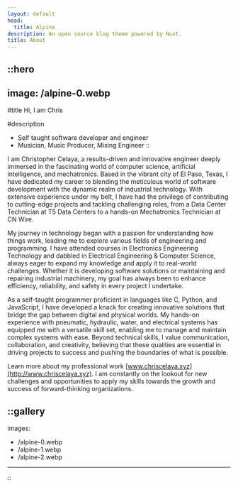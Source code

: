 ```yaml
---
layout: default
head:
  title: Alpine
description: An open source blog theme powered by Nuxt.
title: About
---
```


::hero
---
image: /alpine-0.webp
---
#title
Hi, I am Chris

#description
- Self taught software developer and engineer
- Musician, Music Producer,  Mixing Engineer
::

I am Christopher Celaya, a results-driven and innovative engineer deeply immersed in the fascinating world of computer science, artificial intelligence, and mechatronics. Based in the vibrant city of El Paso, Texas, I have dedicated my career to blending the meticulous world of software development with the dynamic realm of industrial technology. With extensive experience under my belt, I have had the privilege of contributing to cutting-edge projects and tackling challenging roles, from a Data Center Technician at T5 Data Centers to a hands-on Mechatronics Technician at CN Wire.

My journey in technology began with a passion for understanding how things work, leading me to explore various fields of engineering and programming. I have attended courses in Electronics Engineering Technology and dabbled in Electrical Engineering & Computer Science, always eager to expand my knowledge and apply it to real-world challenges. Whether it is developing software solutions or maintaining and repairing industrial machinery, my goal has always been to enhance efficiency, reliability, and safety in every project I undertake.

As a self-taught programmer proficient in languages like C, Python, and JavaScript, I have developed a knack for creating innovative solutions that bridge the gap between digital and physical worlds. My hands-on experience with pneumatic, hydraulic, water, and electrical systems has equipped me with a versatile skill set, enabling me to manage and maintain complex systems with ease. Beyond technical skills, I value communication, collaboration, and creativity, believing that these qualities are essential in driving projects to success and pushing the boundaries of what is possible.

Learn more about my professional work [www.chriscelaya.xyz](http://www.chriscelaya.xyz). I am constantly on the lookout for new challenges and opportunities to apply my skills towards the growth and success of forward-thinking organizations.

::gallery
---
images:
  - /alpine-0.webp
  - /alpine-1.webp
  - /alpine-2.webp
---
::
